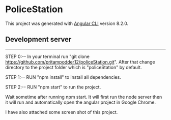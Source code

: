 # PoliceStation

This project was generated with [Angular CLI](https://github.com/angular/angular-cli) version 8.2.0.

## Development server
---------------------------------------------------

STEP 0:--   In your terminal run "git clone https://github.com/pritampodder12/policeStation.git". 
            After that change directory to the project folder which is "policeStation" by default.

STEP 1:--   RUN "npm install" to install all dependencies.


STEP 2:--   RUN "npm start" to run the project.


Wait sometime after running npm start. It will first run the node server
then it will run and automatically open the angular project in Google Chrome.

I have also attached some screen shot of this project.
